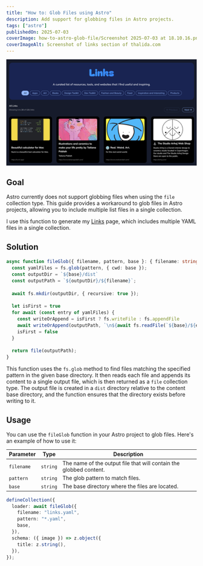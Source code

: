 ```yaml
---
title: "How to: Glob Files using Astro"
description: Add support for globbing files in Astro projects.
tags: ["astro"]
publishedOn: 2025-07-03
coverImage: how-to-astro-glob-file/Screenshot 2025-07-03 at 18.10.16.png
coverImageAlt: Screenshot of links section of thalida.com
---
```


![how-to-astro-glob-file/Screenshot 2025-07-03 at 18.10.16.png](<how-to-astro-glob-file/Screenshot 2025-07-03 at 18.10.16.png>)


## Goal

Astro currently does not support globbing files when using the `file` collection type.
This guide provides a workaround to glob files in Astro projects, allowing you to include multiple list files
in a single collection.


I use this function to generate my [Links](/links) page, which includes multiple YAML files in a single collection.


## Solution

```ts
async function fileGlob({ filename, pattern, base }: { filename: string, pattern: string, base: string }) {
  const yamlFiles = fs.glob(pattern, { cwd: base });
  const outputDir = `${base}/dist`
  const outputPath = `${outputDir}/${filename}`;

  await fs.mkdir(outputDir, { recursive: true });

  let isFirst = true
  for await (const entry of yamlFiles) {
    const writeOrAppend = isFirst ? fs.writeFile : fs.appendFile
    await writeOrAppend(outputPath, `\n${await fs.readFile(`${base}/${entry}`, 'utf-8')}`);
    isFirst = false
  }

  return file(outputPath);
}
```

This function uses the `fs.glob` method to find files matching the specified pattern in the given base directory.
It then reads each file and appends its content to a single output file, which is then returned as a `file` collection type.
The output file is created in a `dist` directory relative to the content base directory, and the function ensures that the directory exists before writing to it.


## Usage

You can use the `fileGlob` function in your Astro project to glob files. Here's an example of how to use it:

| Parameter | Type | Description |
| --- | --- | --- |
| `filename` | `string` | The name of the output file that will contain the globbed content. |
| `pattern` | `string` | The glob pattern to match files. |
| `base` | `string` | The base directory where the files are located. |

```ts
defineCollection({
  loader: await fileGlob({
    filename: "links.yaml",
    pattern: "*.yaml",
    base,
  }),
  schema: ({ image }) => z.object({
    title: z.string(),
  }),
});
```
